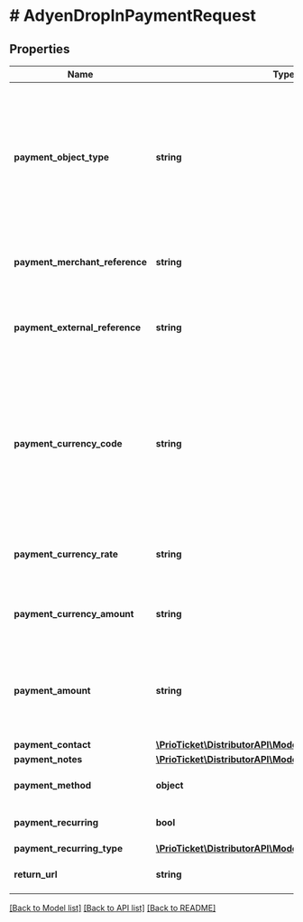 # # AdyenDropInPaymentRequest

## Properties

Name | Type | Description | Notes
------------ | ------------- | ------------- | -------------
**payment_object_type** | **string** | Type of payment.     &lt;details&gt;   &lt;summary&gt;**Payment Object Types**&lt;/summary&gt;  Must be one of the following values:   * &#x60;ADYEN_DROP_IN&#x60; - Adyen Drop-In.   * &#x60;ADYEN_LINK&#x60; - Adyen Payment Link.   * &#x60;ADYEN_TERMINAL&#x60; - Adyen Terminal API.   * &#x60;ADYEN_RECURRING&#x60; - Adyen Recurring Payments.   * &#x60;NGENIUS_HPP&#x60; - N-Genius Hosted Payment Page.   * &#x60;MEWS_BILL&#x60; - Mews Payment.   * &#x60;MANUAL&#x60; - Manual Payment.    &lt;/details&gt;    &gt; Used to aid in serialization, deserialization, and validation. |
**payment_merchant_reference** | **string** | Unique (external) payment reference set by the merchant / (third) party / POS system initiating the payment. This reference will also be used to identify the payment in the PSP system. |
**payment_external_reference** | **string** | External payment reference set to identify the shopper / entity / cardholder / guest performing the payment. This reference can also be used to identify the payment in the PSP system. &gt; Required in case of recurring payments (&#x60;payment_recurring:true&#x60;). | [optional]
**payment_currency_code** | **string** | The (guest) currency code of this payment. According to [ISO-4217](https://en.wikipedia.org/wiki/ISO_4217).  **(ADVANCED)** This value defaults to &#x60;order.order_pricing[].price_currency_code&#x60;, unless the guest uses an alternative checkout currency, in which case an additional &#x60;payment_currency_rate&#x60; and &#x60;payment_currency_amount&#x60; will be returned.  Note that the payment service provider can perform an additional conversion called dynamic currency conversion (DCC), which will be returned inside &#x60;payment_gateway_additional_values&#x60;. | [optional]
**payment_currency_rate** | **string** | Checkout / Guest currency conversion rate.   If not set and an alternative &#x60;payment_currency_code&#x60; is provided, the latest rates from the Currency API will be used as default. | [optional]
**payment_currency_amount** | **string** | The total amount / value that has been authorised / settled / refunded in the alternative (guest) currency (&#x60;payment_amount&#x60; * &#x60;payment_currency_rate&#x60;). | [optional] [readonly]
**payment_amount** | **string** | Optional alternative amount to be authorised / settled / refunded during this transaction.   Only set this value in case of partial payments or deposits. By default this is set to the &#x60;order_pricing.price_total&#x60;.   In case of refunds, this value will be a positive value but the payment type should be set to &#x60;payment_type:REFUND&#x60;. | [optional]
**payment_contact** | [**\PrioTicket\DistributorAPI\Models\ContactDetails**](ContactDetails.md) |  | [optional]
**payment_notes** | [**\PrioTicket\DistributorAPI\Models\Note[]**](Note.md) | Payment notes. | [optional]
**payment_method** | **object** | The paymentComponentData.paymentMethod from Drop-in. (Adyen Specific Field) |
**payment_recurring** | **bool** | Whether the payment details are stored for recurring payments. | [optional] [default to false]
**payment_recurring_type** | [**\PrioTicket\DistributorAPI\Models\PaymentRecurringType**](PaymentRecurringType.md) |  | [optional]
**return_url** | **string** | In case of a redirection, this is the URL to where your shopper should be redirected back to after they complete the payment. | [optional]

[[Back to Model list]](../../README.md#models) [[Back to API list]](../../README.md#endpoints) [[Back to README]](../../README.md)
